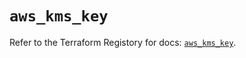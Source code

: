 # `aws_kms_key`

Refer to the Terraform Registory for docs: [`aws_kms_key`](https://registry.terraform.io/providers/hashicorp/aws/4.64.0/docs/resources/kms_key).
